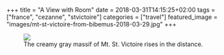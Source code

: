 +++
title = "A View with Room"
date = 2018-03-31T14:15:25+02:00
tags = ["france", "cezanne", "stvictoire"]
categories = ["travel"]
featured_image = "images/mt-st-victoire-from-bibemus-2018-03-29.jpg"
+++

<figure>
  <img src="/images/mt-st-victoire-from-bibemus-2018-03-29.jpg" />
  <figcaption>The creamy gray massif of Mt. St. Victoire rises in the distance.</figcaption>
</figure>
